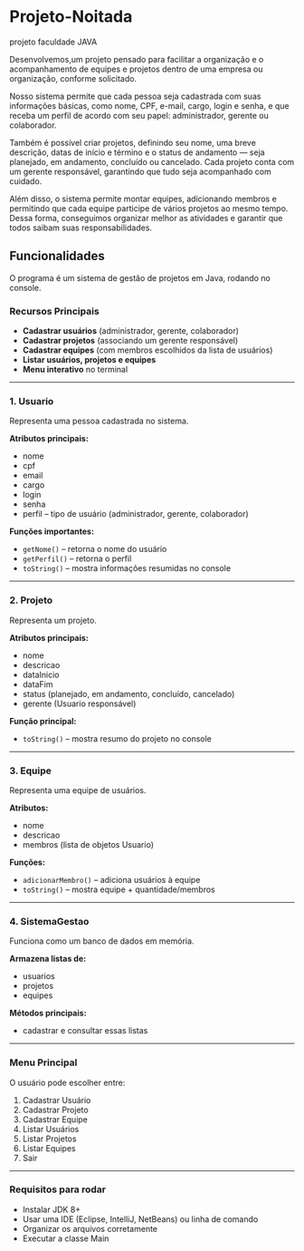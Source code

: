 # Projeto-Noitada
projeto faculdade JAVA 


Desenvolvemos,um projeto pensado para facilitar a organização e o acompanhamento de equipes e projetos dentro de uma empresa ou organização, conforme solicitado.

Nosso sistema permite que cada pessoa seja cadastrada com suas informações básicas, como nome, CPF, e-mail, cargo, login e senha, e que receba um perfil de acordo com seu papel: administrador, gerente ou colaborador.

Também é possível criar projetos, definindo seu nome, uma breve descrição, datas de início e término e o status de andamento — seja planejado, em andamento, concluído ou cancelado. Cada projeto conta com um gerente responsável, garantindo que tudo seja acompanhado com cuidado.

Além disso, o sistema permite montar equipes, adicionando membros e permitindo que cada equipe participe de vários projetos ao mesmo tempo. Dessa forma, conseguimos organizar melhor as atividades e garantir que todos saibam suas responsabilidades.

## Funcionalidades

O programa é um sistema de gestão de projetos em Java, rodando no console.

### Recursos Principais

- **Cadastrar usuários** (administrador, gerente, colaborador)
- **Cadastrar projetos** (associando um gerente responsável)
- **Cadastrar equipes** (com membros escolhidos da lista de usuários)
- **Listar usuários, projetos e equipes**
- **Menu interativo** no terminal

---

### 1. Usuario

Representa uma pessoa cadastrada no sistema.

**Atributos principais:**
- nome
- cpf
- email
- cargo
- login
- senha
- perfil – tipo de usuário (administrador, gerente, colaborador)

**Funções importantes:**
- `getNome()` – retorna o nome do usuário
- `getPerfil()` – retorna o perfil
- `toString()` – mostra informações resumidas no console

---

### 2. Projeto

Representa um projeto.

**Atributos principais:**
- nome
- descricao
- dataInicio
- dataFim
- status (planejado, em andamento, concluído, cancelado)
- gerente (Usuario responsável)

**Função principal:**
- `toString()` – mostra resumo do projeto no console

---

### 3. Equipe

Representa uma equipe de usuários.

**Atributos:**
- nome
- descricao
- membros (lista de objetos Usuario)

**Funções:**
- `adicionarMembro()` – adiciona usuários à equipe
- `toString()` – mostra equipe + quantidade/membros

---

### 4. SistemaGestao

Funciona como um banco de dados em memória.

**Armazena listas de:**
- usuarios
- projetos
- equipes

**Métodos principais:**
- cadastrar e consultar essas listas

---

### Menu Principal

O usuário pode escolher entre:
1. Cadastrar Usuário
2. Cadastrar Projeto
3. Cadastrar Equipe
4. Listar Usuários
5. Listar Projetos
6. Listar Equipes
7. Sair

---

### Requisitos para rodar

- Instalar JDK 8+
- Usar uma IDE (Eclipse, IntelliJ, NetBeans) ou linha de comando
- Organizar os arquivos corretamente
- Executar a classe Main
